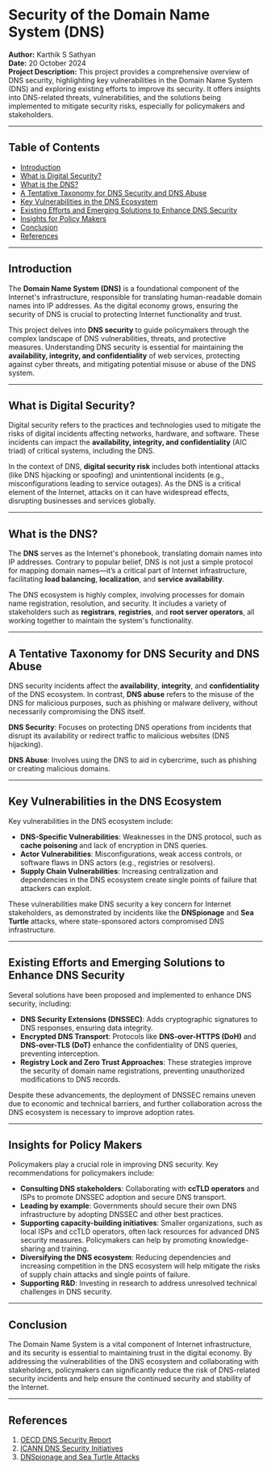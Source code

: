 # Security of the Domain Name System (DNS)

**Author:** Karthik S Sathyan  
**Date:** 20 October 2024  
**Project Description:** This project provides a comprehensive overview of DNS security, highlighting key vulnerabilities in the Domain Name System (DNS) and exploring existing efforts to improve its security. It offers insights into DNS-related threats, vulnerabilities, and the solutions being implemented to mitigate security risks, especially for policymakers and stakeholders.

---

## Table of Contents

- [Introduction](#introduction)
- [What is Digital Security?](#what-is-digital-security)
- [What is the DNS?](#what-is-the-dns)
- [A Tentative Taxonomy for DNS Security and DNS Abuse](#a-tentative-taxonomy-for-dns-security-and-dns-abuse)
- [Key Vulnerabilities in the DNS Ecosystem](#key-vulnerabilities-in-the-dns-ecosystem)
- [Existing Efforts and Emerging Solutions to Enhance DNS Security](#existing-efforts-and-emerging-solutions-to-enhance-dns-security)
- [Insights for Policy Makers](#insights-for-policy-makers)
- [Conclusion](#conclusion)
- [References](#references)

---

## Introduction

The **Domain Name System (DNS)** is a foundational component of the Internet's infrastructure, responsible for translating human-readable domain names into IP addresses. As the digital economy grows, ensuring the security of DNS is crucial to protecting Internet functionality and trust.

This project delves into **DNS security** to guide policymakers through the complex landscape of DNS vulnerabilities, threats, and protective measures. Understanding DNS security is essential for maintaining the **availability, integrity, and confidentiality** of web services, protecting against cyber threats, and mitigating potential misuse or abuse of the DNS system.

---

## What is Digital Security?

Digital security refers to the practices and technologies used to mitigate the risks of digital incidents affecting networks, hardware, and software. These incidents can impact the **availability, integrity, and confidentiality** (AIC triad) of critical systems, including the DNS.

In the context of DNS, **digital security risk** includes both intentional attacks (like DNS hijacking or spoofing) and unintentional incidents (e.g., misconfigurations leading to service outages). As the DNS is a critical element of the Internet, attacks on it can have widespread effects, disrupting businesses and services globally.

---

## What is the DNS?

The **DNS** serves as the Internet's phonebook, translating domain names into IP addresses. Contrary to popular belief, DNS is not just a simple protocol for mapping domain names—it’s a critical part of Internet infrastructure, facilitating **load balancing**, **localization**, and **service availability**.

The DNS ecosystem is highly complex, involving processes for domain name registration, resolution, and security. It includes a variety of stakeholders such as **registrars**, **registries**, and **root server operators**, all working together to maintain the system's functionality.

---

## A Tentative Taxonomy for DNS Security and DNS Abuse

DNS security incidents affect the **availability**, **integrity**, and **confidentiality** of the DNS ecosystem. In contrast, **DNS abuse** refers to the misuse of the DNS for malicious purposes, such as phishing or malware delivery, without necessarily compromising the DNS itself.

**DNS Security**: Focuses on protecting DNS operations from incidents that disrupt its availability or redirect traffic to malicious websites (DNS hijacking).

**DNS Abuse**: Involves using the DNS to aid in cybercrime, such as phishing or creating malicious domains.

---

## Key Vulnerabilities in the DNS Ecosystem

Key vulnerabilities in the DNS ecosystem include:

- **DNS-Specific Vulnerabilities**: Weaknesses in the DNS protocol, such as **cache poisoning** and lack of encryption in DNS queries.
- **Actor Vulnerabilities**: Misconfigurations, weak access controls, or software flaws in DNS actors (e.g., registries or resolvers).
- **Supply Chain Vulnerabilities**: Increasing centralization and dependencies in the DNS ecosystem create single points of failure that attackers can exploit.

These vulnerabilities make DNS security a key concern for Internet stakeholders, as demonstrated by incidents like the **DNSpionage** and **Sea Turtle** attacks, where state-sponsored actors compromised DNS infrastructure.

---

## Existing Efforts and Emerging Solutions to Enhance DNS Security

Several solutions have been proposed and implemented to enhance DNS security, including:

- **DNS Security Extensions (DNSSEC)**: Adds cryptographic signatures to DNS responses, ensuring data integrity.
- **Encrypted DNS Transport**: Protocols like **DNS-over-HTTPS (DoH)** and **DNS-over-TLS (DoT)** enhance the confidentiality of DNS queries, preventing interception.
- **Registry Lock and Zero Trust Approaches**: These strategies improve the security of domain name registrations, preventing unauthorized modifications to DNS records.

Despite these advancements, the deployment of DNSSEC remains uneven due to economic and technical barriers, and further collaboration across the DNS ecosystem is necessary to improve adoption rates.

---

## Insights for Policy Makers

Policymakers play a crucial role in improving DNS security. Key recommendations for policymakers include:

- **Consulting DNS stakeholders**: Collaborating with **ccTLD operators** and ISPs to promote DNSSEC adoption and secure DNS transport.
- **Leading by example**: Governments should secure their own DNS infrastructure by adopting DNSSEC and other best practices.
- **Supporting capacity-building initiatives**: Smaller organizations, such as local ISPs and ccTLD operators, often lack resources for advanced DNS security measures. Policymakers can help by promoting knowledge-sharing and training.
- **Diversifying the DNS ecosystem**: Reducing dependencies and increasing competition in the DNS ecosystem will help mitigate the risks of supply chain attacks and single points of failure.
- **Supporting R&D**: Investing in research to address unresolved technical challenges in DNS security.

---

## Conclusion

The Domain Name System is a vital component of Internet infrastructure, and its security is essential to maintaining trust in the digital economy. By addressing the vulnerabilities of the DNS ecosystem and collaborating with stakeholders, policymakers can significantly reduce the risk of DNS-related security incidents and help ensure the continued security and stability of the Internet.

---

## References

1. [OECD DNS Security Report](https://www.oecd.org/termsandconditions)
2. [ICANN DNS Security Initiatives](https://www.icann.org/)
3. [DNSpionage and Sea Turtle Attacks](https://www.wired.com/)
